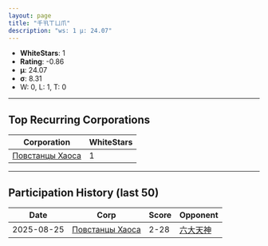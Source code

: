 ```yaml
---
layout: page
title: "千卂ㄒㄩ爪"
description: "ws: 1 μ: 24.07"
---
```

- **WhiteStars**: 1
- **Rating**: -0.86
- **μ**: 24.07  
- **σ**: 8.31
- W: 0, L: 1, T: 0

---

## Top Recurring Corporations

| Corporation | WhiteStars |
| --- | --- |
| [Повстанцы Хаоса](https://ws.tsl.rocks/corp/1358877fcc123cef74de06c83a943f27a7fad0ab6d20989f767ce88d4d195ace/) | 1 |

---

## Participation History (last 50)

| Date | Corp | Score | Opponent |
| --- | --- | --- | --- |
| 2025-08-25 | [Повстанцы Хаоса](https://ws.tsl.rocks/corp/1358877fcc123cef74de06c83a943f27a7fad0ab6d20989f767ce88d4d195ace/) | 2-28 | [六大天神](https://ws.tsl.rocks/corp/28f06b2ed8c2d55fe437095ed09cf6559986f0bb3ea5ff99509341b5dbf04d65/) |